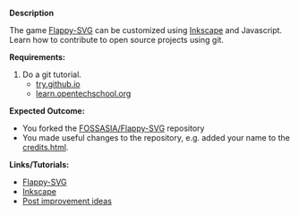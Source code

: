 **Description**

The game [Flappy-SVG](https://github.com/fossasia/flappy-svg#flappy-svg) can be customized using [Inkscape](http://inkscape.org/) and Javascript. 
Learn how to contribute to open source projects using git.

**Requirements:**

1. Do a git tutorial.
	- [try.github.io](https://try.github.io/levels/1/challenges/1)
	- [learn.opentechschool.org](http://learn.opentechschool.org/)

**Expected Outcome:** 

- You forked the [FOSSASIA/Flappy-SVG](https://github.com/fossasia/flappy-svg#flappy-svg) repository
- You made useful changes to the repository, e.g. added your name to the [credits.html](http://fossasia.github.io/flappy-svg/credits.html).

**Links/Tutorials:**

- [Flappy-SVG](https://github.com/fossasia/flappy-svg#flappy-svg)
- [Inkscape](http://inkscape.org/)
- [Post improvement ideas](https://github.com/fossasia/flappy-svg/issues)
